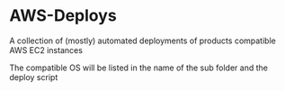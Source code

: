 # AWS-Deploys

A collection of (mostly) automated deployments of products compatible AWS EC2 instances

The compatible OS will be listed in the name of the sub folder and the deploy script
